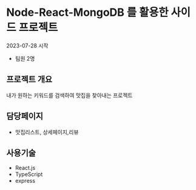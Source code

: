 # Node-React-MongoDB 를 활용한 사이드 프로젝트

2023-07-28 시작

- 팀원 2명

## 프로젝트 개요

내가 원하는 키워드를 검색하여 맛집을 찾아내는 프로젝트

## 담당페이지

- 맛집리스트, 상세페이지,리뷰

## 사용기술

- React.js
- TypeScript
- express
